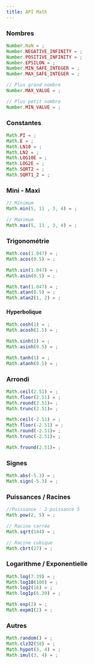 ```yaml
---
title: API Math
---
```


### Nombres

```javascript
Number.NaN = ;
Number.NEGATIVE_INFINITY = ;
Number.POSITIVE_INFINITY = ;
Number.EPSILON = ;
Number.MIN_SAFE_INTEGER = ;
Number.MAX_SAFE_INTEGER = ;
```

```javascript
// Plus grand nombre
Number.MAX_VALUE = ;

// Plus petit nombre
Number.MIN_VALUE = ;
```

### Constantes

```javascript
Math.PI = ;
Math.E = ;
Math.LN10 = ;
Math.LN2 = ;
Math.LOG10E = ;
Math.LOG2E = ;
Math.SQRT2 = ;
Math.SQRT1_2 = ;
```

### Mini - Maxi

```javascript
// Minimum
Math.min(5, 11 , 3, 4) = ;

// Maximum
Math.max(5, 11 , 3, 4) = ;
```

### Trigonométrie

```javascript
Math.cos(1.047) = ;
Math.acos(0.5) = ;
```

```javascript
Math.sin(1.047) = ;
Math.asin(0.5) = ;
```


```javascript
Math.tan(1.047) = ;
Math.atan(0.5) = ;
Math.atan2(1, 2) = ;
```

#### Hyperbolique

```javascript
Math.cosh(1) = ;
Math.acosh(1.5) = ;

Math.sinh(1) = ;
Math.asinh(0.5) = ;

Math.tanh(1) = ;
Math.atanh(0.5) = ;
```

### Arrondi

```javascript
Math.ceil(2.51) = ;
Math.floor(2.51) = ;
Math.round(2.51)= ;
Math.trunc(2.51)= ;

Math.ceil(-2.51) = ;
Math.floor(-2.51) = ;
Math.round(-2.51)= ;
Math.trunc(-2.51)= ;

Math.fround(2.51)= ;
```

### Signes

```javascript
Math.abs(-5.3) = ;
Math.sign(-5.3) = ;
```

### Puissances / Racines

```javascript
//Puissance : 2 puissance 5
Math.pow(2, 5) = ;

// Racine carrée
Math.sqrt(144) = ;

// Racine cubique
Math.cbrt(27) = ;
```


### Logarithme / Exponentielle

```javascript
Math.log(7.39) = ;
Math.log10(100) = ;
Math.log2(16) = ;
Math.log1p(6.39) = ;

Math.exp(2) = ;
Math.expm1(2) = ;
```

### Autres

```javascript
Math.random() = ;
Math.clz32(58) = ;
Math.hypot(3, 4) = ;
Math.imul(3, 4) = ;
```



<script type="application/javascript">
function Load()
{
  let i = 0;
  let operators = document.querySelectorAll(".token.operator");

  operators[i++].nextSibling.textContent  = ` ${Number.NaN}`;
  operators[i++].nextSibling.textContent  = ` ${Number.NEGATIVE_INFINITY}`;
  operators[i++].nextSibling.textContent  = ` ${Number.POSITIVE_INFINITY}`;
  operators[i++].nextSibling.textContent  = ` ${Number.EPSILON}`;
  operators[i++].nextSibling.textContent  = ` ${Number.MIN_SAFE_INTEGER}`;
  operators[i++].nextSibling.textContent  = ` ${Number.MAX_SAFE_INTEGER}`;

  operators[i++].nextSibling.textContent  = ` ${Number.MAX_VALUE}`;
  operators[i++].nextSibling.textContent  = ` ${Number.MIN_VALUE}`;

  operators[i++].nextSibling.textContent  = ` ${Math.PI}`;
  operators[i++].nextSibling.textContent  = ` ${Math.E}`;
  operators[i++].nextSibling.textContent  = ` ${Math.LN10}`;
  operators[i++].nextSibling.textContent  = ` ${Math.LN2}`;
  operators[i++].nextSibling.textContent  = ` ${Math.LOG10E}`;
  operators[i++].nextSibling.textContent  = ` ${Math.LOG2E}`;
  operators[i++].nextSibling.textContent  = ` ${Math.SQRT2}`;
  operators[i++].nextSibling.textContent  = ` ${Math.SQRT1_2}`;

  operators[i++].nextSibling.textContent  = ` ${Math.min(5, 11 , 3, 4)}`;
  operators[i++].nextSibling.textContent  = ` ${Math.max(5, 11 , 3, 4)}`;

  operators[i++].nextSibling.textContent  = ` ${Math.cos(1.047)}`;
  operators[i++].nextSibling.textContent  = ` ${Math.acos(0.5)}`;

  operators[i++].nextSibling.textContent  = ` ${Math.sin(1.047)}`;
  operators[i++].nextSibling.textContent  = ` ${Math.asin(0.5)}`;

  operators[i++].nextSibling.textContent  = ` ${Math.tan(1.047)}`;
  operators[i++].nextSibling.textContent  = ` ${Math.atan(0.5)}`;
  operators[i++].nextSibling.textContent  = ` ${Math.atan2(1, 2)}`;

  operators[i++].nextSibling.textContent  = ` ${Math.cosh(1)}`;
  operators[i++].nextSibling.textContent  = ` ${Math.acosh(1.5)}`;

  operators[i++].nextSibling.textContent  = ` ${Math.asinh(1)}`;
  operators[i++].nextSibling.textContent  = ` ${Math.asinh(0.5)}`;

  operators[i++].nextSibling.textContent  = ` ${Math.tanh(1)}`;
  operators[i++].nextSibling.textContent  = ` ${Math.atanh(0.5)}`;

  operators[i++].nextSibling.textContent  = ` ${Math.ceil(2.51)}`;
  operators[i++].nextSibling.textContent  = ` ${Math.floor(2.51)}`;
  operators[i++].nextSibling.textContent  = ` ${Math.round(2.51)}`;
  operators[i++].nextSibling.textContent  = ` ${Math.trunc(2.51)}`;

  i++;
  operators[i++].nextSibling.textContent  = ` ${Math.ceil(-2.51)}`;
  i++;
  operators[i++].nextSibling.textContent  = ` ${Math.floor(-2.51)}`;
  i++;
  operators[i++].nextSibling.textContent  = ` ${Math.round(-2.51)}`;
  i++;
  operators[i++].nextSibling.textContent  = ` ${Math.trunc(-2.51)}`;

  operators[i++].nextSibling.textContent  = ` ${Math.fround(2.51)}`;

  i++;
  operators[i++].nextSibling.textContent  = ` ${Math.abs(-5.3)}`;
  i++;
  operators[i++].nextSibling.textContent  = ` ${Math.sign(-5.3)}`;

  operators[i++].nextSibling.textContent  = ` ${Math.pow(2, 5)}`;
  operators[i++].nextSibling.textContent  = ` ${Math.sqrt(144)}`;
  operators[i++].nextSibling.textContent  = ` ${Math.cbrt(27)}`;

  operators[i++].nextSibling.textContent  = ` ${Math.log(7.39)}`;
  operators[i++].nextSibling.textContent  = ` ${Math.log10(100)}`;
  operators[i++].nextSibling.textContent  = ` ${Math.log2(16)}`;
  operators[i++].nextSibling.textContent  = ` ${Math.log1p(6.39)}`;

  operators[i++].nextSibling.textContent  = ` ${Math.exp(2)}`;
  operators[i++].nextSibling.textContent  = ` ${Math.expm1(2)}`;

  operators[i++].nextSibling.textContent  = ` ${Math.random()}`;
  operators[i++].nextSibling.textContent  = ` ${Math.clz32(58)}`;
  operators[i++].nextSibling.textContent  = ` ${Math.hypot(3, 4)}`;
  operators[i++].nextSibling.textContent  = ` ${Math.imul(3, 4)}`;



}

window.addEventListener("load", Load);

</script>
